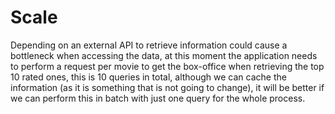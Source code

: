 # Scale

Depending on an external API to retrieve information could cause a bottleneck when accessing the data, at this moment
the application needs to perform a request per movie to get the box-office when retrieving the top 10 rated ones,
this is 10 queries in total, although we can cache the information (as it is something that is not going to change),
it will be better if we can perform this in batch with just one query for the whole process.